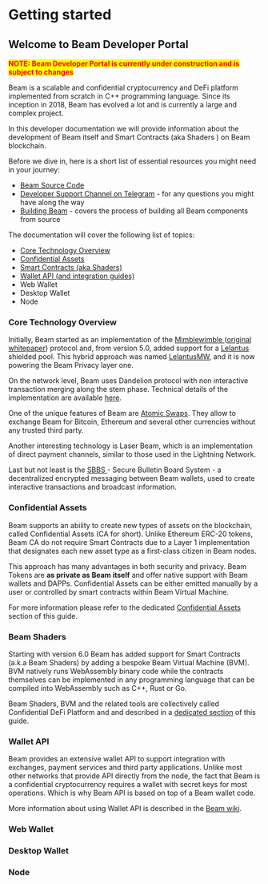 # Getting started

## Welcome to Beam Developer Portal

<mark style="color:red;">**NOTE: Beam Developer Portal is currently under construction and is subject to changes**</mark>

Beam is a scalable and confidential cryptocurrency and DeFi platform implemented from scratch in C++ programming language. Since its inception in 2018, Beam has evolved a lot and is currently a large and complex project.

In this developer documentation we will provide information about the development of Beam itself  and Smart Contracts (aka Shaders ) on Beam blockchain.

Before we dive in, here is a short list of essential resources you might need in your journey:

* [Beam Source Code](https://github.com/BeamMW)
* [Developer Support Channel on Telegram](https://t.me/beamdevsupport) - for any questions you might have along the way
* [Building Beam](guides/building-beam.md) - covers the process of building all Beam components from source

The documentation will cover the following list of topics:

* [Core Technology Overview](./#core-technology-overview)
* [Confidential Assets](./#confidential-assets)
* [Smart Contracts (aka Shaders)](./#smart-contracts)&#x20;
* [Wallet API (and integration guides)](./#wallet-api)
* Web Wallet&#x20;
* Desktop Wallet
* Node



### Core Technology Overview

&#x20;Initially, Beam started as an implementation of the [Mimblewimble ](beam-technology/mimblewimble.md)([original whitepaper](https://docs.beam.mw/Mimblewimble.pdf)) protocol and, from version 5.0, added support for a [Lelantus](https://github.com/BeamMW/beam/wiki/Lelantus-MW) shielded pool. This hybrid approach was named [LelantusMW](beam-technology/lelantusmw.md), and it is now powering the Beam Privacy layer one.

On the network level, Beam uses Dandelion protocol with non interactive transaction merging along the stem phase. Technical details of the implementation are available [here](https://github.com/BeamMW/beam/wiki/Transaction-graph-obfuscation).&#x20;

One of the unique features of Beam are [Atomic Swaps](beam-technology/atomic-swaps.md). They allow to exchange Beam for Bitcoin, Ethereum and several other currencies without any trusted third party.&#x20;

Another interesting technology is Laser Beam, which is an implementation of direct payment channels, similar to those used in the Lightning Network.&#x20;

Last but not least is the [SBBS ](beam-technology/sbbs.md)- Secure Bulletin Board System - a decentralized encrypted messaging between Beam wallets, used to create interactive transactions and broadcast information.&#x20;

### Confidential Assets

Beam supports an ability to create new types of assets on the blockchain, called Confidential Assets (CA for short).  Unlike Ethereum ERC-20 tokens, Beam CA do not require Smart Contracts due to a Layer 1 implementation that designates each new asset type as a first-class citizen in Beam nodes.&#x20;

This approach has many advantages in both security and privacy. Beam Tokens are **as private as Beam itself** and offer native support with Beam wallets and DAPPs. Confidential Assets can be either emitted manually by a user or controlled by smart contracts within Beam Virtual Machine.

For more information please refer to the dedicated [Confidential Assets](broken-reference) section of this guide.

### Beam Shaders

Starting with version 6.0 Beam has added support for Smart Contracts (a.k.a Beam Shaders) by adding a bespoke Beam Virtual Machine (BVM). BVM natively runs WebAssembly binary code while the contracts themselves can be implemented in any programming language that can be compiled into WebAssembly such as C++, Rust or Go.&#x20;

Beam Shaders, BVM and the related tools are collectively called Confidential DeFi Platform and and described in a [dedicated section](broken-reference) of this guide.



### Wallet API

Beam provides an extensive wallet API to support integration with exchanges, payment services and third party applications. Unlike most other networks that provide API directly from the node, the fact that Beam is a confidential cryptocurrency requires a wallet with secret keys for most operations. Which is why Beam API is based on top of a Beam wallet code.

More information about using Wallet API is described in the [Beam wiki](https://github.com/BeamMW/beam/wiki/Beam-wallet-protocol-API).

### Web Wallet

### Desktop Wallet

### Node

